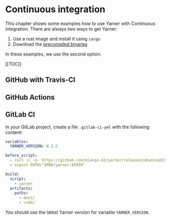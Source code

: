 # Continuous integration

This chapter shows some examples how to use Yarner with Continuous integration.
There are always two ways to get Yarner:

1. Use a rust image and install it using `cargo`
2. Download the [precompiled binaries](https://github.com/mlange-42/yarner/releases/)

In these examples, we use the second option.

[[_TOC_]]

## GitHub with Travis-CI

## GitHub Actions

## GitLab CI

In your GitLab project, create a file `.gitlab-ci-yml` with the following content:

```yml
variables:
  YARNER_VERSION: 0.2.2

before_script:
  - curl -L -o- https://github.com/mlange-42/yarner/releases/download/${YARNER_VERSION}/yarner-${YARNER_VERSION}-linux.tar.gz | tar xz
  - export PATH="$PWD/yarner:$PATH"

build:
  script:
    - yarner
  artifacts:
    paths:
      - docs/
      - code/
```

You should use the latest Yarner version for variable `YARNER_VERSION`.
